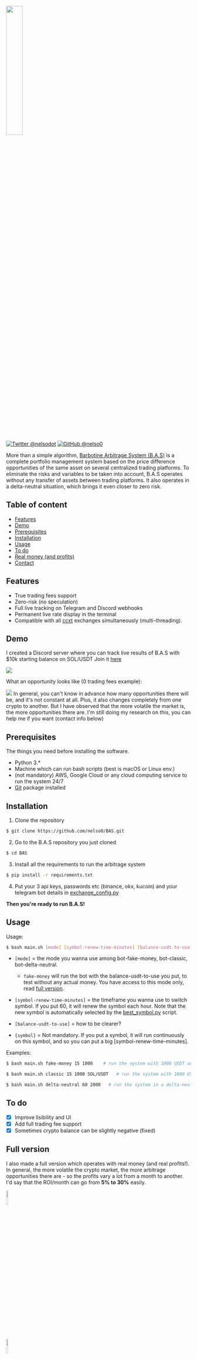 <p align="left">
  <img width="30%" height="30%" src="https://bas.teleporthq.app/playground_assets/bas-logo-rouge-600w.png">
</p>

[![Twitter @nelsodot](https://img.shields.io/twitter/url/https/twitter.com/nelsodot.svg?style=social&label=%20%40nelsodot)](https://twitter.com/nelsodot)
[![GitHub @nelso0](https://img.shields.io/github/followers/nelso0?label=follow&style=social)](https://github.com/nelso0)

More than a simple algorithm, [Barbotine Arbitrage System (B.A.S)](https://barbotine.capital) is a complete portfolio management system based on the price difference opportunities of the same asset on several centralized trading platforms.
To eliminate the risks and variables to be taken into account, B.A.S operates without any transfer of assets between trading platforms. It also operates in a delta-neutral situation, which brings it even closer to zero risk.

## Table of content
* [Features](#features)
* [Demo](#demo)
* [Prerequisites](#prerequis)
* [Installation](#installation)
* [Usage](#usage)
* [To do](#todo)
* [Real money (and profits)](#full-version)
* [Contact](#contact)
<a name="features"/>
 
## Features

* True trading fees support
* Zero-risk (no speculation)
* Full live tracking on Telegram and Discord webhooks
* Permanent live rate display in the terminal
* Compatible with all [ccxt](https://github.com/ccxt/ccxt) exchanges simultaneously (multi-threading).

<a name="demo"/>
 
## Demo

I created a Discord server where you can track live results of B.A.S with $10k starting balance on SOL/USDT
Join it [here](https://discord.gg/Y7MeEMGKnn)

![](https://cdn.discordapp.com/attachments/876447732259225612/1066353879568105512/demo.gif)

What an opportunity looks like (0 trading fees example):

![](https://media.discordapp.net/attachments/876447732259225612/1066487526807842836/demo_trades.gif)
In general, you can't know in advance how many opportunities there will be, and it's not constant at all. Plus, it also changes completely from one crypto to another. But I have observed that the more volatile the market is, the more opportunities there are. I'm still doing my research on this, you can help me if you want (contact info below)

<a name="prerequis"/>
 
## Prerequisites

The things you need before installing the software.

* Python 3.*
* Machine which can run bash scripts (best is macOS or Linux env.)
* (not mandatory) AWS, Google Cloud or any cloud computing service to run the system 24/7
* [Git](https://git-scm.com/book/en/v2/Getting-Started-Installing-Git) package installed

<a name="installation"/>
 
## Installation

1. Clone the repository 
```sh
$ git clone https://github.com/nelso0/BAS.git
```
2. Go to the B.A.S repository you just cloned
```sh
$ cd BAS
```
3. Install all the requirements to run the arbitrage system
```sh
$ pip install -r requirements.txt
```
4. Put your 3 api keys, passwords etc (binance, okx, kucoin) and your telegram bot details in [exchange_config.py](exchange_config.py)

**Then you're ready to run B.A.S!**

<a name="usage"/>
 
## Usage

Usage: 

```sh
$ bash main.sh [mode] [symbol-renew-time-minutes] [balance-usdt-to-use] {symbol}
```

* ```[mode]``` = the mode you wanna use among bot-fake-money, bot-classic, bot-delta-neutral. 
  
  * ```fake-money``` will run the bot with the balance-usdt-to-use you put, to test without any actual money. You have access to this mode only, read [full version](#full-version).
  
* ```[symbol-renew-time-minutes]``` = the timeframe you wanna use to switch symbol. If you put 60, it will renew the symbol each hour. Note that the new symbol is automatically selected by the [best_symbol.py](best-symbol.py) script.

* ```[balance-usdt-to-use]``` = how to be clearer? 

* ```{symbol}``` = Not mandatory. If you put a symbol, it will run continuously on this symbol, and so you can put a big [symbol-renew-time-minutes].

Examples:

```sh
$ bash main.sh fake-money 15 1000    # run the system with 1000 USDT and renew symbol every 15 minutes.
```
```sh
$ bash main.sh classic 15 1000 SOL/USDT   # run the system with 1000 USDT on SOL/USDT continuously (change the symbol to SOL/USDT each 15 minutes).
```
```sh
$ bash main.sh delta-neutral 60 2000   # run the system in a delta-neutral situation with 2000 USDT and renew the symbol each hour. Note that with same amount of USDT, the delta-neutral mode will have 2/3 of the profits of the classic mode because it has less liquidity to invest in arbitrage opportunities. (Yes, a delta-neutral situation has a cost.)
```
<a name="todo"/>
 
## To do

- [x] Improve lisibility and UI
- [x] Add full trading fee support
- [X] Sometimes crypto balance can be slightly negative (fixed)

<a name="full-version"/>
 
## Full version

I also made a full version which operates with real money (and real profits!).
In general, the more volatile the crypto market, the more arbitrage opportunities there are - so the profits vary a lot from a month to another. 
I'd say that the ROI/month can go from **5% to 30%** easily. 

[<img src='https://media.discordapp.net/attachments/871516621464797184/1073676186049323008/button2.png' height="10%"/>](https://shoppy.gg/product/SNIB5Zf)
 
[<img src='https://media.discordapp.net/attachments/871516621464797184/1073674914176979016/button.png' height="10%"/>](https://shoppy.gg/product/SNIB5Zf)
<a name="contact"/>
 
## Contact

Twitter: [@nelsodot](https://twitter.com/nelsodo)

Discord: nelso#1800

Email: [nils.spen@gmail.com](mailto:nils.spen@gmail.com)
